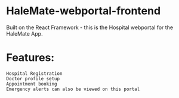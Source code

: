 # HaleMate-webportal-frontend
Built on the React Framework - this is the Hospital webportal for the HaleMate App.

# Features: 
    Hospital Registration
    Doctor profile setup
    Appointment booking 
    Emergency alerts can also be viewed on this portal

